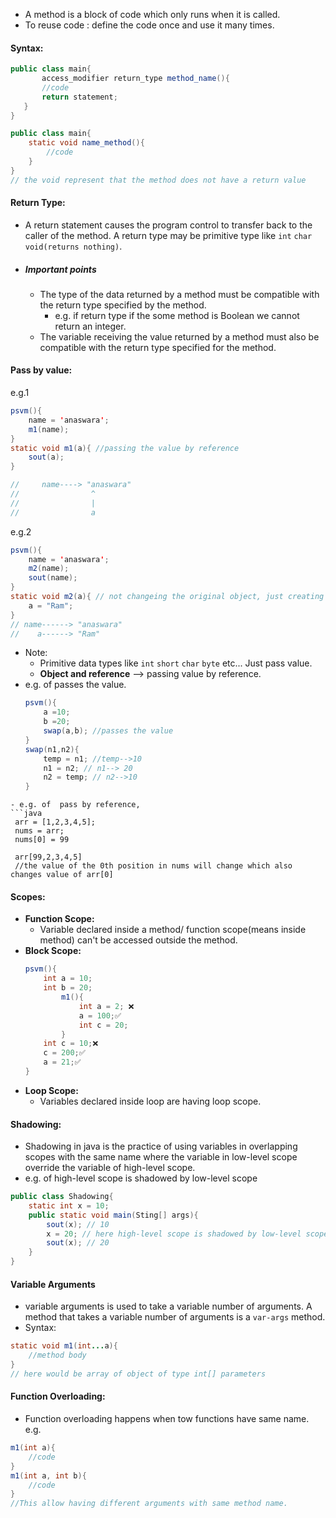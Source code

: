 - A method is a block of code which only runs when it is called.
- To reuse code : define the code once and use it many times.
#### Syntax:
 ```java
public class main{
		access_modifier return_type method_name(){
		//code
		return statement;
	}
}

 public class main{
	 static void name_method(){
		 //code
	 }
 }
 // the void represent that the method does not have a return value
```
#### Return Type:
- A return statement causes the program control to transfer back to the caller of the method. A return type may be primitive type like `int` `char` `void(returns nothing)`.
- ##### Important points
	- The type of the data returned by a method must be compatible with the return type specified by the method.
		- e.g. if return type if the some method is Boolean  we cannot return an integer.
	- The variable receiving the value returned by a method must also be compatible with the return type specified for the method.
#### Pass by value:
e.g.1
```java
psvm(){
	name = 'anaswara';
	m1(name);
}
static void m1(a){ //passing the value by reference
	sout(a);
}

//     name----> "anaswara"
//                ^
//                |
//                a
```
e.g.2
```java
psvm(){
	name = 'anaswara';
	m2(name);
	sout(name);
}
static void m2(a){ // not changeing the original object, just creating a new object
	a = "Ram"; 
}
// name------> "anaswara"
//    a------> "Ram"

```
- Note:
	- Primitive data types like `int` `short` `char` `byte` etc... Just pass value.
	- **Object and reference** --> passing value by reference.
- e.g. of passes the value.
	```java
	psvm(){
		a =10;
		b =20;
		swap(a,b); //passes the value
	}
	swap(n1,n2){
		temp = n1; //temp-->10
		n1 = n2; // n1--> 20
		n2 = temp; // n2-->10
	}
```
- e.g. of  pass by reference,
```java
 arr = [1,2,3,4,5];
 nums = arr;
 nums[0] = 99

 arr[99,2,3,4,5]
 //the value of the 0th position in nums will change which also changes value of arr[0]
```
#### Scopes:
- **Function Scope:**
	- Variable declared inside a method/ function scope(means inside method) can't be accessed outside the method.
- **Block Scope:**
	```java
	psvm(){
		int a = 10;
		int b = 20;
			m1(){
				int a = 2; ❌
				a = 100;✅
				int c = 20;
			}
		int c = 10;❌
		c = 200;✅
		a = 21;✅
	}
	```
- **Loop Scope:**
	- Variables declared inside loop are having loop scope.
#### Shadowing:
- Shadowing in java is the practice of using variables in overlapping scopes with the same name where the variable in low-level scope override the variable of high-level scope. 
- e.g. of high-level scope is shadowed by low-level scope
```java
public class Shadowing{
	static int x = 10;
	public static void main(Sting[] args){
		sout(x); // 10
		x = 20; // here high-level scope is shadowed by low-level scope
		sout(x); // 20
	}
}
```
#### Variable Arguments
- variable arguments is used to take a variable number of arguments. A method that takes a variable number of arguments is a `var-args` method.
- Syntax:
```java
static void m1(int...a){
	//method body
}
// here would be array of object of type int[] parameters
```
#### Function Overloading:
- Function overloading happens when tow functions have same name.
e.g. 
```java
m1(int a){
	//code
}
m1(int a, int b){
	//code
}
//This allow having different arguments with same method name.
```